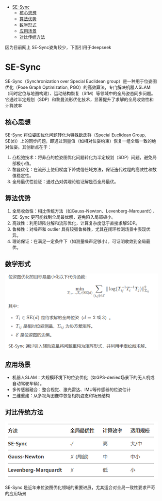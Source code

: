 - [SE-Sync](#se-sync)
  - [核心思想](#核心思想)
  - [算法优势](#算法优势)
  - [数学形式](#数学形式)
  - [应用场景](#应用场景)
  - [对比传统方法](#对比传统方法)

因为目前网上 SE-Sync姿角较少，下面引用于deepseek

# SE-Sync

SE-Sync（Synchronization over Special Euclidean group）是一种用于位姿图优化（Pose Graph Optimization, PGO）的高效算法，专门解决机器人SLAM（同时定位与地图构建）、运动结构恢复（SfM）等领域中的全局姿态同步问题。它通过半定规划（SDP）和黎曼流形优化技术，显著提升了求解的全局收敛性和计算效率

## 核心思想

SE-Sync 将位姿图优化问题转化为特殊欧氏群（Special Euclidean Group, SE(d)）上的同步问题，即通过测量值（如相对位姿约束）恢复一组全局一致的绝对位姿。其创新点在于：

1. 凸松弛技术：将非凸的位姿图优化问题转化为半定规划（SDP）问题，避免局部极小值。
2. 黎曼优化：在流形上使用梯度下降或信任域方法，保证迭代过程的高效性和数值稳定性。
3. 全局最优性验证：通过凸对偶理论验证解是否全局最优。

## 算法优势

1. 全局收敛性：相比传统方法（如Gauss-Newton、Levenberg-Marquardt），SE-Sync 更可能找到全局最优解，避免陷入局部极小。
2. 高效性：利用矩阵分解和流形优化，计算复杂度低于直接求解SDP。
3. 鲁棒性：对噪声和 outlier 具有较强鲁棒性，尤其在闭环检测场景中表现优异。
4. 理论保证：在满足一定条件下（如测量噪声足够小），可证明收敛到全局最优。

## 数学形式

![](./img/se_sync_introduce/se_sync_1.png)

## 应用场景

- 机器人SLAM：大规模环境下的位姿优化（如GPS-denied场景下的无人机或自动驾驶车辆）。
- 多传感器融合：整合视觉、激光雷达、IMU等传感器的位姿估计
- 三维重建：从多视角图像中恢复相机姿态和场景结构

## 对比传统方法

![](./img/se_sync_introduce/se_sync_2.png)

SE-Sync 是近年来位姿图优化领域的重要进展，尤其适合对全局一致性要求严苛的应用场景
